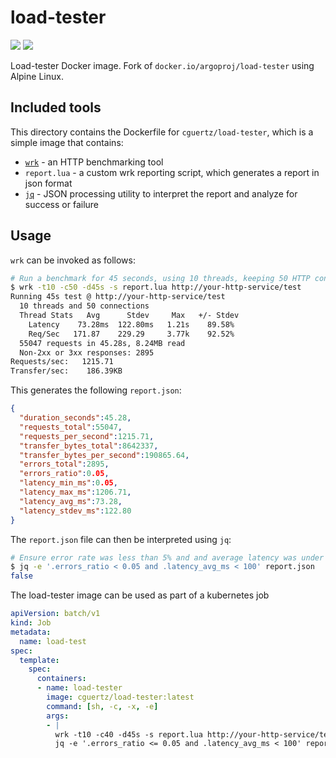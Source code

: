 # load-tester

![](https://github.com/cguertin14/load-tester/workflows/ci/badge.svg)
![](https://img.shields.io/docker/pulls/cguertz/load-tester.svg)

Load-tester Docker image. Fork of `docker.io/argoproj/load-tester` using Alpine Linux.

## Included tools

This directory contains the Dockerfile for `cguertz/load-tester`, which is a simple image that contains:
* [`wrk`](https://github.com/wg/wrk) - an HTTP benchmarking tool 
* `report.lua` - a custom wrk reporting script, which generates a report in json format
* [`jq`](https://github.com/stedolan/jq) - JSON processing utility to interpret the report and analyze for success or failure

## Usage

`wrk` can be invoked as follows:

```bash
# Run a benchmark for 45 seconds, using 10 threads, keeping 50 HTTP connections open, and generate a report
$ wrk -t10 -c50 -d45s -s report.lua http://your-http-service/test
Running 45s test @ http://your-http-service/test
  10 threads and 50 connections
  Thread Stats   Avg      Stdev     Max   +/- Stdev
    Latency    73.28ms  122.80ms   1.21s    89.58%
    Req/Sec   171.87    229.29     3.77k    92.52%
  55047 requests in 45.28s, 8.24MB read
  Non-2xx or 3xx responses: 2895
Requests/sec:   1215.71
Transfer/sec:    186.39KB
```

This generates the following `report.json`:
```json
{
  "duration_seconds":45.28,
  "requests_total":55047,
  "requests_per_second":1215.71,
  "transfer_bytes_total":8642337,
  "transfer_bytes_per_second":190865.64,
  "errors_total":2895,
  "errors_ratio":0.05,
  "latency_min_ms":0.05,
  "latency_max_ms":1206.71,
  "latency_avg_ms":73.28,
  "latency_stdev_ms":122.80
}
```

The `report.json` file can then be interpreted using `jq`:
```bash
# Ensure error rate was less than 5% and and average latency was under 100ms
$ jq -e '.errors_ratio < 0.05 and .latency_avg_ms < 100' report.json
false
```

The load-tester image can be used as part of a kubernetes job
```yaml
apiVersion: batch/v1
kind: Job
metadata:
  name: load-test
spec:
  template:
    spec:
      containers:
      - name: load-tester
        image: cguertz/load-tester:latest
        command: [sh, -c, -x, -e]
        args:
        - |
          wrk -t10 -c40 -d45s -s report.lua http://your-http-service/test
          jq -e '.errors_ratio <= 0.05 and .latency_avg_ms < 100' report.json
```
